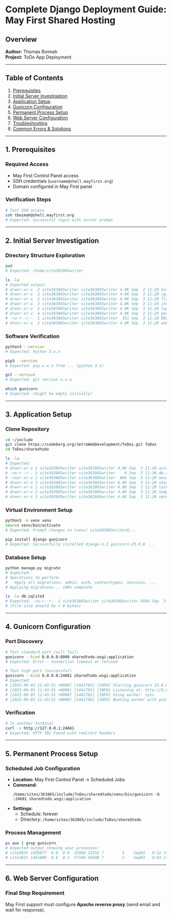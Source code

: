 # Complete Django Deployment Guide: May First Shared Hosting

## Overview
**Author:** Thomas Boimah  
**Project:** ToDo App Deployment  

---

## Table of Contents
1. [Prerequisites](#1-prerequisites)  
2. [Initial Server Investigation](#2-initial-server-investigation)  
3. [Application Setup](#3-application-setup)  
4. [Gunicorn Configuration](#4-gunicorn-configuration)  
5. [Permanent Process Setup](#5-permanent-process-setup)  
6. [Web Server Configuration](#6-web-server-configuration)  
7. [Troubleshooting](#7-troubleshooting)  
8. [Common Errors & Solutions](#8-common-errors--solutions)  

---

## 1. Prerequisites

### Required Access
- May First Control Panel access  
- SSH credentials (`username@shell.mayfirst.org`)  
- Domain configured in May First panel  

### Verification Steps
```bash
# Test SSH access
ssh tboimah@shell.mayfirst.org
# Expected: Successful login with server prompt
```

---

## 2. Initial Server Investigation

### Directory Structure Exploration
```bash
pwd
# Expected: /home/site363865writer

ls -la
# Expected output:
# drwxr-xr-x  2 site363865writer site363865writer 4.0K Sep  3 11:20 bin
# drwxr-xr-x  2 site363865writer site363865writer 4.0K Sep  3 11:20 cgi-bin
# drwxr-xr-x  2 site363865writer site363865writer 4.0K Sep  3 11:20 files
# drwxr-xr-x  2 site363865writer site363865writer 4.0K Sep  3 11:20 include
# drwxr-xr-x  2 site363865writer site363865writer 4.0K Sep  3 11:20 logs
# drwxr-xr-x  4 site363865writer site363865writer 4.0K Sep  3 11:20 perl5
# -rw-r--r--  1 site363865writer site363865writer  351 Sep  3 11:20 README.en.txt
# drwxr-xr-x  2 site363865writer site363865writer 4.0K Sep  3 11:20 web
```

### Software Verification
```bash
python3 --version
# Expected: Python 3.x.x

pip3 --version
# Expected: pip x.x.x from ... (python 3.x)

git --version
# Expected: git version x.x.x

which gunicorn
# Expected: (might be empty initially)
```

---

## 3. Application Setup

### Clone Repository
```bash
cd ~/include
git clone https://codeberg.org/JetroWebDevelopment/ToDos.git ToDos
cd ToDos/sharedtodo

ls -la
# Expected:
# drwxr-xr-x 2 site363865writer site363865writer 4.0K Sep  3 11:20 accounts
# -rw-r--r-- 1 site363865writer site363865writer    0 Sep  3 12:36 db.sqlite3
# -rwxr-xr-x 1 site363865writer site363865writer  666 Sep  3 11:20 manage.py
# drwxr-xr-x 3 site363865writer site363865writer 4.0K Sep  3 11:20 sharedtodo
# drwxr-xr-x 2 site363865writer site363865writer 4.0K Sep  3 11:20 tasks
# drwxr-xr-x 2 site363865writer site363865writer 4.0K Sep  3 11:20 templates
# drwxr-xr-x 3 site363865writer site363865writer 4.0K Sep  3 11:20 venv
```

### Virtual Environment Setup
```bash
python3 -m venv venv
source venv/bin/activate
# Expected: Prompt changes to (venv) site363865writer@...

pip install django gunicorn
# Expected: Successfully installed django-5.2 gunicorn-23.0.0 ...
```

### Database Setup
```bash
python manage.py migrate
# Expected:
# Operations to perform:
#   Apply all migrations: admin, auth, contenttypes, sessions, ...
# Applying migrations... 100% complete

ls -la db.sqlite3
# Expected: -rw-r--r-- 1 site363865writer site363865writer XXXX Sep  3 12:36 db.sqlite3
# (File size should be > 0 bytes)
```

---

## 4. Gunicorn Configuration

### Port Discovery
```bash
# Test standard port (will fail)
gunicorn --bind 0.0.0.0:8000 sharedtodo.wsgi:application
# Expected: Error - Connection timeout or refused

# Test high port (successful)
gunicorn --bind 0.0.0.0:24681 sharedtodo.wsgi:application
# Expected:
# [2025-09-03 11:43:51 +0000] [1441765] [INFO] Starting gunicorn 23.0.0
# [2025-09-03 11:43:51 +0000] [1441765] [INFO] Listening at: http://0.0.0.0:24681 (1441765)
# [2025-09-03 11:43:51 +0000] [1441765] [INFO] Using worker: sync
# [2025-09-03 11:43:51 +0000] [1441766] [INFO] Booting worker with pid: 1441766
```

### Verification
```bash
# In another terminal
curl -v http://127.0.0.1:24681
# Expected: HTTP 302 Found with redirect headers
```

---

## 5. Permanent Process Setup

### Scheduled Job Configuration
- **Location:** May First Control Panel → Scheduled Jobs  
- **Command:**  
  ```
  /home/sites/363865/include/ToDos/sharedtodo/venv/bin/gunicorn -b :24681 sharedtodo.wsgi:application
  ```
- **Settings:**  
  - Schedule: forever  
  - Directory: `/home/sites/363865/include/ToDos/sharedtodo`  

### Process Management
```bash
ps aux | grep gunicorn
# Expected output showing your processes:
# site363+ 1459877  0.0  0.0  32980 23252 ?        S    Sep03   0:22 /media/.../gunicorn --bind 0.0.0.0:24681 sharedtodo.wsgi:application
# site363+ 1461899  0.0  0.1  57340 45600 ?        S    Sep03   0:03 /media/.../gunicorn --bind 0.0.0.0:24681 sharedtodo.wsgi:application
```

---

## 6. Web Server Configuration

### Final Step Requirement
May First support must configure **Apache reverse proxy** (send email and wait for response).

